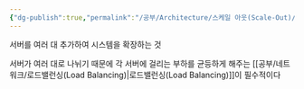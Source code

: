 ```yaml
---
{"dg-publish":true,"permalink":"/공부/Architecture/스케일 아웃(Scale-Out)/","dgPassFrontmatter":true}
---
```



서버를 여러 대 추가하여 시스템을 확장하는 것

서버가 여러 대로 나뉘기 때문에 각 서버에 걸리는 부하를 균등하게 해주는 [[공부/네트워크/로드밸런싱(Load Balancing)\|로드밸런싱(Load Balancing)]]이 필수적이다
